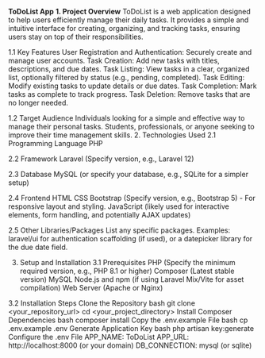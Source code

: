 **ToDoList App**
**1. Project Overview**
ToDoList is a web application designed to help users efficiently manage their daily tasks. It provides a simple and intuitive interface for creating, organizing, and tracking tasks, ensuring users stay on top of their responsibilities.

1.1 Key Features
User Registration and Authentication: Securely create and manage user accounts.
Task Creation: Add new tasks with titles, descriptions, and due dates.
Task Listing: View tasks in a clear, organized list, optionally filtered by status (e.g., pending, completed).
Task Editing: Modify existing tasks to update details or due dates.
Task Completion: Mark tasks as complete to track progress.
Task Deletion: Remove tasks that are no longer needed.

1.2 Target Audience
Individuals looking for a simple and effective way to manage their personal tasks.
Students, professionals, or anyone seeking to improve their time management skills.
2. Technologies Used
2.1 Programming Language
PHP

2.2 Framework
Laravel (Specify version, e.g., Laravel 12)

2.3 Database
MySQL (or specify your database, e.g., SQLite for a simpler setup)

2.4 Frontend
HTML
CSS
Bootstrap (Specify version, e.g., Bootstrap 5) - For responsive layout and styling.
JavaScript (likely used for interactive elements, form handling, and potentially AJAX updates)

2.5 Other Libraries/Packages
List any specific packages. Examples: laravel/ui for authentication scaffolding (if used), or a datepicker library for the due date field.

3. Setup and Installation
3.1 Prerequisites
PHP (Specify the minimum required version, e.g., PHP 8.1 or higher)
Composer (Latest stable version)
MySQL
Node.js and npm (if using Laravel Mix/Vite for asset compilation)
Web Server (Apache or Nginx)

3.2 Installation Steps
Clone the Repository
bash
git clone <your_repository_url>
cd <your_project_directory>
Install Composer Dependencies
bash
composer install
Copy the .env.example File
bash
cp .env.example .env
Generate Application Key
bash
php artisan key:generate
Configure the .env File
APP_NAME: ToDoList
APP_URL: http://localhost:8000 (or your domain)
DB_CONNECTION: mysql (or sqlite)
